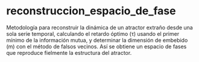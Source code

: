 # reconstruccion_espacio_de_fase
Metodología para reconstruir la dinámica de un atractor extraño desde una sola serie temporal, calculando el retardo óptimo (τ) usando el primer mínimo de la información mutua, y determinar la dimensión de embebido (m) con el método de falsos vecinos. Así se obtiene un espacio de fases que reproduce fielmente la estructura del atractor.
